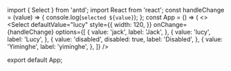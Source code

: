 import { Select } from 'antd';
import React from 'react';
const handleChange = (value) => {
  console.log(`selected ${value}`);
};
const App = () => (
  <>
    <Select
      defaultValue="lucy"
      style={{
        width: 120,
      }}
      onChange={handleChange}
      options={[
        {
          value: 'jack',
          label: 'Jack',
        },
        {
          value: 'lucy',
          label: 'Lucy',
        },
        {
          value: 'disabled',
          disabled: true,
          label: 'Disabled',
        },
        {
          value: 'Yiminghe',
          label: 'yiminghe',
        },
      ]}
    />

export default App;